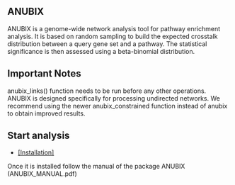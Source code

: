 ## ANUBIX ##
ANUBIX is a genome-wide network analysis tool for pathway enrichment analysis. It is based on random sampling to build the expected crosstalk distribution between a query gene set and a pathway. The statistical significance is then assessed using a beta-binomial distribution.

## Important Notes 
anubix_links() function needs to be run before any other operations.
ANUBIX is designed specifically for processing undirected networks.
We recommend using the newer anubix_constrained function instead of anubix to obtain improved results.

## Start analysis ##

* [[Installation]](https://bitbucket.org/sonnhammergroup/anubix/wiki/Instalation)

Once it is installed follow the manual of the package ANUBIX (ANUBIX_MANUAL.pdf)
